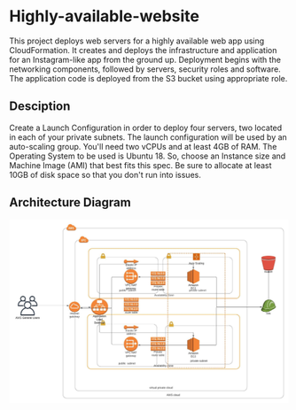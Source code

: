 # Highly-available-website
This project deploys web servers for a highly available web app using CloudFormation. It creates and deploys the infrastructure and application for an Instagram-like app from the ground up. Deployment begins with the networking components, followed by servers, security roles and software. The application code is deployed from the S3 bucket using appropriate role.

## Desciption
Create a Launch Configuration in order to deploy four servers, two located in each of your private subnets. The launch configuration will be used by an auto-scaling group. You'll need two vCPUs and at least 4GB of RAM. The Operating System to be used is Ubuntu 18. So, choose an Instance size and Machine Image (AMI) that best fits this spec. Be sure to allocate at least 10GB of disk space so that you don't run into issues.

## Architecture Diagram
![alt text](https://github.com/hardikmittal18/Highly-available-website/blob/main/project2.jpeg?raw=true)


